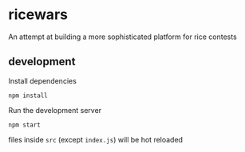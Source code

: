 # ricewars
An attempt at building a more sophisticated platform for rice contests

## development
Install dependencies
```
npm install
```

Run the development server
```
npm start
```
files inside `src` (except `index.js`) will be hot reloaded
